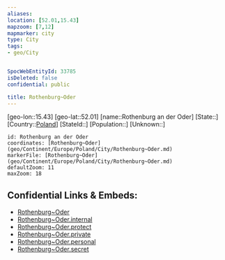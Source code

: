 ```yaml
---
aliases: 
location: [52.01,15.43]
mapzoom: [7,12] 
mapmarker: city 
type: City
tags:
- geo/City


SpocWebEntityId: 33785
isDeleted: false
confidential: public

title: Rothenburg~Oder
---
```

[geo-lon::15.43]
[geo-lat::52.01]
[name::Rothenburg an der Oder]
[State::]
[Country::[Poland](geo/Continent/Europe/Poland.md)]
[StateId::]
[Population::]
[Unknown::]


```leaflet
id: Rothenburg an der Oder
coordinates: [Rothenburg~Oder](geo/Continent/Europe/Poland/City/Rothenburg~Oder.md)
markerFile: [Rothenburg~Oder](geo/Continent/Europe/Poland/City/Rothenburg~Oder.md)
defaultZoom: 11 
maxZoom: 18
```


## Confidential Links & Embeds: 
- [Rothenburg~Oder](../../../../../../_public/geo/Continent/Europe/Poland/City/Rothenburg~Oder.md) 
- [Rothenburg~Oder.internal](../../../../../../_internal/geo/Continent/Europe/Poland/City/Rothenburg~Oder.internal.md) 
- [Rothenburg~Oder.protect](../../../../../../_protect/geo/Continent/Europe/Poland/City/Rothenburg~Oder.protect.md) 
- [Rothenburg~Oder.private](../../../../../../_private/geo/Continent/Europe/Poland/City/Rothenburg~Oder.private.md) 
- [Rothenburg~Oder.personal](../../../../../../_personal/geo/Continent/Europe/Poland/City/Rothenburg~Oder.personal.md) 
- [Rothenburg~Oder.secret](../../../../../../_secret/geo/Continent/Europe/Poland/City/Rothenburg~Oder.secret.md) 
